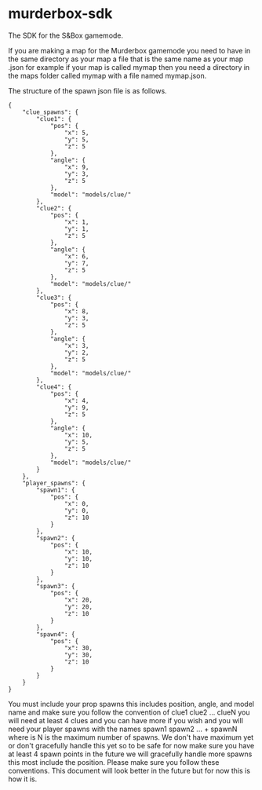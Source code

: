 # murderbox-sdk
The SDK for the S&amp;Box gamemode.


If you are making a map for the Murderbox gamemode you need to have in the same directory as your map a file that is the same name as your map .json for example if your map is called mymap then you need a directory in the maps folder called mymap with a file named mymap.json.

The structure of the spawn json file is as follows.

```
{
    "clue_spawns": {
        "clue1": {
            "pos": {
                "x": 5,
                "y": 5,
                "z": 5
            },
            "angle": {
                "x": 9,
                "y": 3,
                "z": 5
            },
            "model": "models/clue/"
        },
        "clue2": {
            "pos": {
                "x": 1,
                "y": 1,
                "z": 5
            },
            "angle": {
                "x": 6,
                "y": 7,
                "z": 5
            },
            "model": "models/clue/"
        },
        "clue3": {
            "pos": {
                "x": 8,
                "y": 3,
                "z": 5
            },
            "angle": {
                "x": 3,
                "y": 2,
                "z": 5
            },
            "model": "models/clue/"
        },
        "clue4": {
            "pos": {
                "x": 4,
                "y": 9,
                "z": 5
            },
            "angle": {
                "x": 10,
                "y": 5,
                "z": 5
            },
            "model": "models/clue/"
        }
    },
    "player_spawns": {
        "spawn1": {
            "pos": {
                "x": 0,
                "y": 0,
                "z": 10
            }
        },
        "spawn2": {
            "pos": {
                "x": 10,
                "y": 10,
                "z": 10
            }
        },
        "spawn3": {
            "pos": {
                "x": 20,
                "y": 20,
                "z": 10
            }
        },
        "spawn4": {
            "pos": {
                "x": 30,
                "y": 30,
                "z": 10
            }
        }
    }
}
```
You must include your prop spawns this includes position, angle, and model name and make sure you follow the convention of clue1 clue2 ... clueN you will need at least 4 clues and you can have more if you wish and you will need your player spawns with the names spawn1 spawn2 ... + spawnN where is N is the maximum number of spawns. We don't have maximum yet or don't gracefully handle this yet so to be safe for now make sure you have at least 4 spawn points in the future we will gracefully handle more spawns this most include the position. Please make sure you follow these conventions. This document will look better in the future but for now this is how it is.

